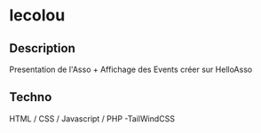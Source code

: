 # lecolou

## Description
Presentation de l'Asso + Affichage des Events créer sur HelloAsso


## Techno
HTML / CSS / Javascript / PHP
-TailWindCSS